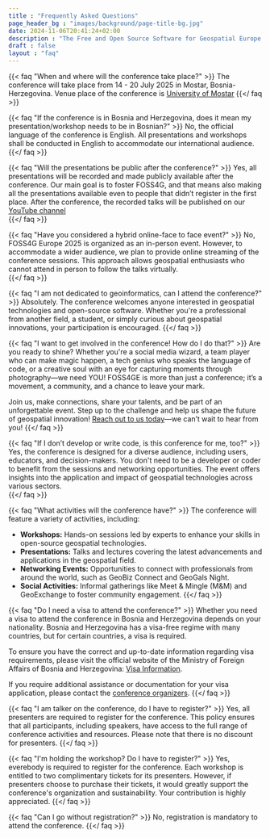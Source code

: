```yaml
---
title : "Frequently Asked Questions"
page_header_bg : "images/background/page-title-bg.jpg"
date: 2024-11-06T20:41:24+02:00
description : "The Free and Open Source Software for Geospatial Europe (FOSS4GE) conference is the European branch event of the Open Source Geospatial Foundation (OSGeo) annual conference."
draft : false
layout : "faq"
---
```


{{< faq "When and where will the conference take place?" >}}
The conference will take place from 14 - 20 July 2025 in Mostar, Bosnia-Herzegovina.  Venue place of the conference
 is [University of Mostar](https://www.openstreetmap.org/#map=18/43.345151/17.796972)
{{</ faq >}}

{{< faq "If the conference is in Bosnia and Herzegovina, does it mean my presentation/workshop needs to be in Bosnian?" >}}
No, the official language of the conference is English. All presentations and workshops shall be conducted in English to 
accommodate our international audience.
{{</ faq >}}

{{< faq "Will the presentations be public after the conference?" >}}
Yes, all presentations will be recorded and made publicly available after the conference. Our main goal is to foster FOSS4G, 
and that means also making all the presentations available even to people that didn’t register in the first place. After the conference, 
the recorded talks will be published on our [YouTube channel](https://www.youtube.com/@FOSS4G)  
{{</ faq >}}

{{< faq "Have you considered a hybrid online-face to face event?" >}}
No,  FOSS4G Europe 2025 is organized as an in-person event. However, 
to accommodate a wider audience, we plan to provide online streaming of the conference sessions. 
This approach allows geospatial enthusiasts who cannot attend in person to follow the talks virtually.  
{{</ faq >}}

{{< faq "I am not dedicated to geoinformatics, can I attend the conference?" >}}
Absolutely. The conference welcomes anyone interested in geospatial technologies and open-source software. 
Whether you're a professional from another field, a student, or simply curious about geospatial innovations, your participation is encouraged.
{{</ faq >}}

{{< faq "I want to get involved in the conference! How do I do that?" >}}
Are you ready to shine? Whether you're a social media wizard, a team player who can make magic happen, 
a tech genius who speaks the language of code, or a creative soul with an eye for capturing moments through photography—we need YOU! 
FOSS4GE is more than just a conference; it’s a movement, a community, and a chance to leave your mark. 

Join us, make connections, share your talents, and be part of an unforgettable event. Step up to the challenge 
and help us shape the future of geospatial innovation! [Reach out to us today](mailto:info-europe@foss4g.org)—we can’t wait to hear from you!
{{</ faq >}}

{{< faq "If I don’t develop or write code, is this conference for me, too?" >}}
Yes, the conference is designed for a diverse audience, including users, educators, and decision-makers. You don't need to be a developer or
 coder to benefit from the sessions and networking opportunities. The event offers insights into the application and impact of geospatial technologies
 across various sectors.  
{{</ faq >}}

{{< faq "What activities will the conference have?" >}}
The conference will feature a variety of activities, including:

- **Workshops:** Hands-on sessions led by experts to enhance your skills in open-source geospatial technologies.
- **Presentations:** Talks and lectures covering the latest advancements and applications in the geospatial field.
- **Networking Events:** Opportunities to connect with professionals from around the world, such as GeoBiz Connect and GeoGals Night.
- **Social Activities:** Informal gatherings like Meet & Mingle (M&M) and GeoExchange to foster community engagement.
{{</ faq >}}

{{< faq "Do I need a visa to attend the conference?" >}}
Whether you need a visa to attend the conference in Bosnia and Herzegovina depends on your nationality. Bosnia and Herzegovina 
has a visa-free regime with many countries, but for certain countries, a visa is required.

To ensure you have the correct and up-to-date information regarding visa requirements, please visit the official website 
of the Ministry of Foreign Affairs of Bosnia and Herzegovina: <a href="https://mvp.gov.ba/konzularne_informacije/vize/Default.aspx?template_id=16" target="_blank">Visa Information</a>.

If you require additional assistance or documentation for your visa application, please contact the [conference organizers](mailto:info-europe@foss4g.org).
{{</ faq >}}


{{< faq "I am talker on the conference, do I have to register?" >}}
Yes, all presenters are required to register for the conference. This policy ensures that all participants, including speakers, have access to the full range of conference activities and resources. Please note that there is no discount for presenters.
{{</ faq >}}

{{< faq "I'm holding the workshop? Do I have to register?" >}}
Yes, everebody is required to register for the conference. Each workshop is entitled to two complimentary tickets for its presenters. However, if presenters choose to purchase their tickets, it would greatly support the conference's organization and sustainability. Your contribution is highly appreciated.
{{</ faq >}}

<!-- {{< faq "How do I sign up to attend the conference?" >}}
Registrations and ticket purchases can be accessed [here](https://2024.europe.foss4g.org/registration/).
{{</ faq >}} -->

{{< faq "Can I go without registration?" >}}
No, registration is mandatory to attend the conference.
{{</ faq >}}
